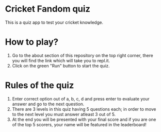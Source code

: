 # Cricket Fandom quiz
 This is a quiz app to test your cricket knowledge.

# How to play?

1. Go to the about section of this repository on the top right corner, there you will find the link which will take you to repl.it. 
2. Click on the green "Run" button to start the quiz.

# Rules of the quiz
1. Enter correct option out of a, b, c, d and press enter to evaluate your answer and go to the next question.
2. There are 3 levels in this quiz having 5 questions each; in order to move to the next level you must answer atleast 3 out of 5.
3. At the end you will be presented with your final score and if you are one of the top 5 scorers, your name will be featured in the leaderboard!
